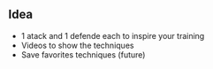 ## Idea

- 1 atack and 1 defende each to inspire your training
- Videos to show the techniques
- Save favorites techniques (future)
